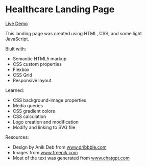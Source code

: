 # Healthcare Landing Page

<a href="https://healthcare-landing-page.vercel.app/" target="_blank">Live Demo</a>

This landing page was created using HTML, CSS, and some light JavaScript.

Biult with:
- Semantic HTML5 markup
- CSS custom properties
- Flexbox
- CSS Grid
- Responsive layout

Learned:
- CSS background-image properties
- Media queries
- CSS gradient colors
- CSS calculation
- Logo creation and modification
- Modify and linking to SVG file

Resources:
- Design by Anik Deb from www.dribbble.com
- Images from www.freepik.com
- Most of the text was generated from www.chatgpt.com

